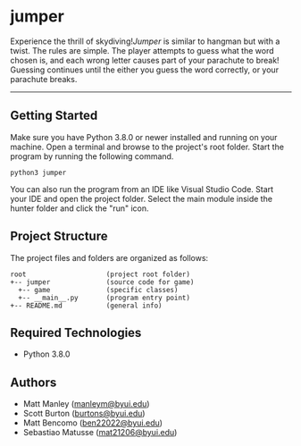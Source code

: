 # jumper
Experience the thrill of skydiving!<i>Jumper</i> is similar to hangman but with a twist. 
The rules are simple. The player attempts to guess what the word chosen is, and each wrong letter causes part of your
parachute to break! Guessing continues until the either you guess the word correctly, or your parachute breaks.

---
## Getting Started
Make sure you have Python 3.8.0 or newer installed and running on your machine. Open a terminal and browse to the project's root folder. Start the program by running the following command.
```
python3 jumper 
```
You can also run the program from an IDE like Visual Studio Code. Start your IDE and open the project folder. Select the main module inside the hunter folder and click the "run" icon.

## Project Structure
The project files and folders are organized as follows:
```
root                    (project root folder)
+-- jumper              (source code for game)
  +-- game              (specific classes)
  +-- __main__.py       (program entry point)
+-- README.md           (general info)
```

## Required Technologies
* Python 3.8.0

## Authors
* Matt Manley (manleym@byui.edu)
* Scott Burton (burtons@byui.edu)
* Matt Bencomo (ben22022@byui.edu)
* Sebastiao Matusse (mat21206@byui.edu)
